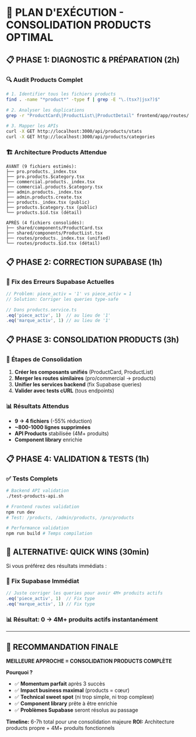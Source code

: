 # 🎯 PLAN D'EXÉCUTION - CONSOLIDATION PRODUCTS OPTIMAL

## 📋 **PHASE 1: DIAGNOSTIC & PRÉPARATION (2h)**

### 🔍 **Audit Products Complet**
```bash
# 1. Identifier tous les fichiers products
find . -name "*product*" -type f | grep -E "\.(tsx?|jsx?)$"

# 2. Analyser les duplications
grep -r "ProductCard\|ProductList\|ProductDetail" frontend/app/routes/

# 3. Mapper les APIs
curl -X GET http://localhost:3000/api/products/stats
curl -X GET http://localhost:3000/api/products/categories
```

### 🏗️ **Architecture Products Attendue**
```
AVANT (9 fichiers estimés):
├── pro.products._index.tsx
├── pro.products.$category.tsx
├── commercial.products._index.tsx
├── commercial.products.$category.tsx
├── admin.products._index.tsx
├── admin.products.create.tsx
├── products._index.tsx (public)
├── products.$category.tsx (public)
└── products.$id.tsx (détail)

APRÈS (4 fichiers consolidés):
├── shared/components/ProductCard.tsx
├── shared/components/ProductList.tsx
├── routes/products._index.tsx (unified)
└── routes/products.$id.tsx (détail)
```

## 📋 **PHASE 2: CORRECTION SUPABASE (1h)**

### 🔧 **Fix des Erreurs Supabase Actuelles**
```typescript
// Problem: piece_activ = '1' vs piece_activ = 1
// Solution: Corriger les queries type-safe

// Dans products.service.ts
.eq('piece_activ', 1)  // au lieu de '1'
.eq('marque_activ', 1) // au lieu de '1'
```

## 📋 **PHASE 3: CONSOLIDATION PRODUCTS (3h)**

### 🧹 **Étapes de Consolidation**
1. **Créer les composants unifiés** (ProductCard, ProductList)
2. **Merger les routes similaires** (pro/commercial → products)
3. **Unifier les services backend** (fix Supabase queries)
4. **Valider avec tests cURL** (tous endpoints)

### 📊 **Résultats Attendus**
- **9 → 4 fichiers** (-55% réduction)
- **~800-1000 lignes supprimées**
- **API Products** stabilisée (4M+ produits)
- **Component library** enrichie

## 📋 **PHASE 4: VALIDATION & TESTS (1h)**

### ✅ **Tests Complets**
```bash
# Backend API validation
./test-products-api.sh

# Frontend routes validation  
npm run dev
# Test: /products, /admin/products, /pro/products

# Performance validation
npm run build # Temps compilation
```

## 🎯 **ALTERNATIVE: QUICK WINS (30min)**

Si vous préférez des résultats immédiats :

### 🔧 **Fix Supabase Immédiat**
```typescript
// Juste corriger les queries pour avoir 4M+ produits actifs
.eq('piece_activ', 1)  // Fix type
.eq('marque_activ', 1) // Fix type
```

### 📊 **Résultat**: 0 → 4M+ produits actifs instantanément

---

## 🎯 **RECOMMANDATION FINALE**

**MEILLEURE APPROCHE = CONSOLIDATION PRODUCTS COMPLÈTE**

**Pourquoi ?**
- ✅ **Momentum parfait** après 3 succès
- ✅ **Impact business maximal** (products = cœur)
- ✅ **Technical sweet spot** (ni trop simple, ni trop complexe)  
- ✅ **Component library** prête à être enrichie
- ✅ **Problèmes Supabase** seront résolus au passage

**Timeline:** 6-7h total pour une consolidation majeure
**ROI:** Architecture products propre + 4M+ produits fonctionnels
